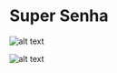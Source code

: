 # Super Senha


![alt text](https://i.ibb.co/W2YHx2q/Captura-de-Tela-2021-03-16-s-22-23-39.png)

![alt text](https://i.ibb.co/1RTJkYB/Captura-de-Tela-2021-03-16-s-22-23-49.png)

 
